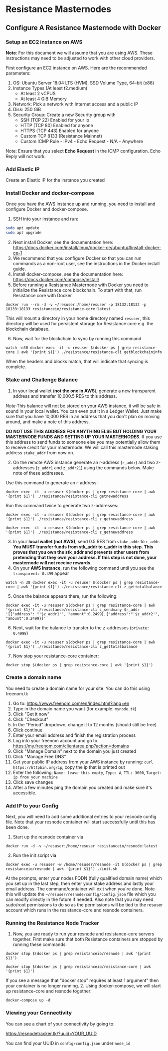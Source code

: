 # Resistance Masternodes

## Configure A Resistance Masternode with Docker

### Setup an EC2 instance on AWS

**Note**: For this document we will assume that you are using AWS. These instructions may need to be adjusted to work with other cloud providers.

First configure an EC2 instance on AWS. Here are the recommended parameters:

1. OS: Ubuntu Server 18.04 LTS (HVM), SSD Volume Type, 64-bit (x86)
2. Instance Types (At least t2.medium)
	- At least 2 vCPUS
	- At least 4 GiB Memory
3. Network: Pick a network with Internet access and a public IP
4. Disk: 250 GiB
5. Security Group: Create a new Security group with
	- SSH (TCP 22) Enabled for your ip
	- HTTP (TCP 80) Enabled for anyone
	- HTTPS (TCP 443) Enabled for anyone
	- Custom TCP 8133 (Resistance Mainnet)
	- Custom ICMP Rule - IPv4 - Echo Request - N/A - Anywhere
  
Note: Ensure that you select **Echo Request** in the ICMP configuration. Echo Reply will not work.

### Add Elastic IP

Create an Elastic IP for the instance you created

### Install Docker and docker-compose

Once you have the AWS instance up and running, you need to install and configure Docker and docker-compose.

1. SSH into your instance and run:
```bash
sudo apt update
sudo apt upgrade
```
2. Next install Docker, see the documentation here: https://docs.docker.com/install/linux/docker-ce/ubuntu/#install-docker-ce-1
3. We recommend that you configure Docker so that you can run commands as a non-root user, see the instructions in the Docker install guide.
4. Install docker-compose, see the documentation here: https://docs.docker.com/compose/install/
5. Before running a Resistance Masternode with Docker you need to initialize the Resistance core blockchain. To start with that, run Resistance core with Docker 

```
docker run --rm -d -v ~/resuser:/home/resuser -p 18132:18132 -p 18133:18133 resistanceio/resistance-core:latest
```

This will mount a directory in your home directory named `resuser`, this directory will be used for persistent storage for Resistance core e.g. the blockchain database.

6. Now, wait for the blockchain to sync by running this command 

```
watch -n30 docker exec -it -u resuser $(docker ps | grep resistance-core | awk '{print $1}') ./resistance/resistance-cli getblockchaininfo
```

When the headers and blocks match, that will indicate that syncing is complete.

### Stake and Challenge Balance

1. In your local wallet (**not the one in AWS**), generate a new transparent address and transfer 10,000.5 RES to this address. 

*Note*:This balance will not be stored on your AWS instance, it will be safe in sound in your local wallet. You can even put it in a Ledger Wallet. Just make sure that you have 10,000 RES in an address that you don't plan on moving around, and make a note of this address. 

**DO NOT USE THIS ADDRESS FOR ANYTHING ELSE BUT HOLDING YOUR MASTERNODE FUNDS AND SETTING UP YOUR MASTERNODES**. If you use this address to send funds to someone else you may potentially allow them to receive credit for your masternode. We will call this masternode staking address `stake_addr` from now on.

2. On the remote AWS instance generate an r-address (`r_addr`) and two z-addresses (`z_addr1` and `z_addr21`) using the commands below. Make note of these addresses.

Use this command to generate an r-address:
```
docker exec -it -u resuser $(docker ps | grep resistance-core | awk '{print $1}') ./resistance/resistance-cli getnewaddress
```

Run this command twice to generate two z-addresses:
```
docker exec -it -u resuser $(docker ps | grep resistance-core | awk '{print $1}') ./resistance/resistance-cli z_getnewaddress
```

```
docker exec -it -u resuser $(docker ps | grep resistance-core | awk '{print $1}') ./resistance/resistance-cli z_getnewaddress
```

3. In your **local wallet (not AWS)**, send 0.5 RES from `stake_addr` to `r_addr`. **You MUST transfer funds from stk_addr to r_addr in this step. This proves that you own the stk_addr and prevents other users from pretending that they own your address. If this step is not done, your masternode will not receive rewards.**
4. On your **AWS Instance**, run the following command until you see the `transparent: 0.499` appear
```
watch -n 30 docker exec -it -u resuser $(docker ps | grep resistance-core | awk '{print $1}') ./resistance/resistance-cli z_gettotalbalance
```
5. Once the balance appears there, run the following:
```
docker exec -it -u resuser $(docker ps | grep resistance-core | awk '{print $1}') ./resistance/resistance-cli z_sendmany $r_addr '[{"address": "'$z_addr1'", "amount":0.2499},{"address":"'$z_addr2'", "amount":0.2499}]'
```
6. Next, wait for the balance to transfer to the z-addresses (`private: 0.4998`)
```
docker exec -it -u resuser $(docker ps | grep resistance-core | awk '{print $1}') ./resistance/resistance-cli z_gettotalbalance
```
7. Now stop your resistance-core container:
```
docker stop $(docker ps | grep resistance-core | awk '{print $1}')
```

### Create a domain name

You need to create a domain name for your site. You can do this using freenom.tk

1. Go to: https://www.freenom.com/en/index.html?lang=en
2. Type in the domain name you want (for example: `mynode.tk`)
3. Click "Get it now"
4. Click "Checkout"
5. In the "Period" dropdown, change it to 12 months (should still be free)
6. Click continue
7. Enter your email address and finish the registration process
8. Log into your freenom account and go to: https://my.freenom.com/clientarea.php?action=domains
9. Click "Manage Domain" next to the domain you just created
10. Click "Manage Free DNS"
11. Get your public IP address from your AWS instance by running: `curl https://httpbin.org/ip`, copy the ip that is printed out
12. Enter the following: `Name: leave this empty`, `Type: A`, `TTL: 3600`, `Target: ip from your machine`
13. Click save changes
14. After a few minutes ping the domain you created and make sure it's accessible.

### Add IP to your Config

Next, you will need to add some additional entries to your resnode config file. Note that your resnode container will start successfully until this has been done.

1. Start up the resnode container via 
```
docker run -d -v ~/resuser:/home/resuser resistanceio/resnode:latest
```
2. Run the init script via 
```
docker exec -u resuser -w /home/resuser/resnode -it $(docker ps | grep resistanceio/resnode | awk '{print $1}') ./init.sh
``` 
At the prompts, enter your nodes FQDN (fully qualified domain name) which you set up in the last step, then enter your stake address and lastly your email address. The command/container will exit when you're done. Note this will update the `~/resuser/resnode/config/config.json` file which you can modify directly in the future if needed. Also note that you may need sudo/root permissions to do so as the permissions will be tied to the resuser account which runs in the resistance-core and resnode containers.

### Running the Resistance Node Tracker

1. Now, you are ready to run your resnode and resistance-core servers together. First make sure that both Resistance containers are stopped by running these commands:

```
docker stop $(docker ps | grep resistanceio/resnode | awk '{print $1}')
```

```
docker stop $(docker ps | grep resistanceio/resistance-core | awk '{print $1}')
```

If you see a message that "docker stop" requires at least 1 argument" then your container is no longer running.
2. Using docker-compose, we will start up resistance-core and resnode together: 

```
docker-compose up -d
```

### Viewing your Connectivity

You can see a chart of your connectivity by going to:

https://resnodetracker.tk/?uuid=YOUR_UUID

You can find your UUID in `config/config.json` under `node_id`

